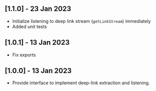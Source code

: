 ## [1.1.0] - 23 Jan 2023

- Initialize listening to deep link stream (`getLinkStream`) immediately
- Added unit tests

## [1.0.1] - 13 Jan 2023

- Fix exports

## [1.0.0] - 13 Jan 2023

- Provide interface to implement deep-link extraction and listening.
